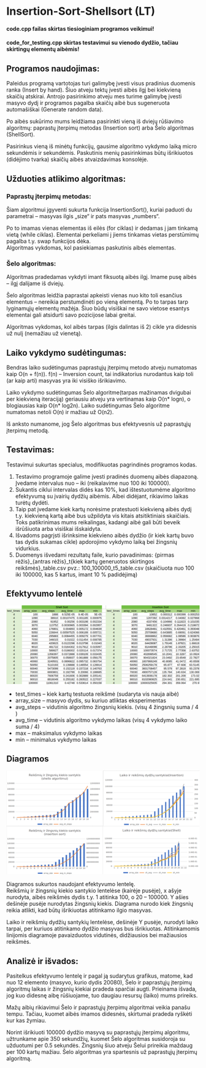 # Insertion-Sort-Shellsort (LT)

#### code.cpp failas skirtas tiesioginiam programos veikimui!
#### code_for_testing.cpp skirtas testavimui su vienodo dydžio, tačiau skirtingų elementų aibėmis!

## Programos naudojimas:
Paleidus programą vartotojas turi galimybę įvesti visus pradinius duomenis ranka (Insert by hand). Šiuo atveju tektų įvesti aibės ilgį bei kiekvieną skaičių atskirai. Antrojo pasirinkimo atveju mes turime galimybę įvesti masyvo dydį ir programos pagalba skaičių aibė bus sugeneruota automašiškai (Generate random data).

Po aibės sukūrimo mums leidžiama pasirinkti vieną iš dviejų rūšiavimo algoritmų: paprastų įterpimų metodas (Insertion sort) arba Šelo algoritmas (ShellSort).

Pasirinkus vieną iš minėtų funkcijų, gausime algoritmo vykdymo laiką micro sekundėmis ir sekundėmis. Paskutinis menių pasirinkimas būtų išrikiuotos (didėjimo tvarka) skaičių aibės atvaizdavimas konsolėje.

## Užduoties atlikimo algoritmas:
### Paprastų įterpimų metodas:
Šiam algoritmui įgyventi sukurta funkcija InsertionSort(), kuriai paduoti du parametrai – masyvas ilgis „size“ ir pats masyvas „numbers“.

Po to imamas vienas elementas iš eilės (for ciklas) ir dedamas į jam tinkamą vietą (while ciklas). Elementai perkeliami į jiems tinkamas vietas perstūmimų pagalba t.y. swap funkcijos dėka.</br>
Algoritmas vykdomas, kol pasiekiamas paskutinis aibės elementas.
### Šelo algoritmas:
Algoritmas pradedamas vykdyti imant fiksuotą aibės ilgį. Imame pusę aibės – ilgį dalijame iš dviejų.

Šelo algoritmas leidžia paprastai apkeisti vienas nuo kito toli esančius elementus – nereikia perstumdinėti po vieną elementą. Po to tarpas tarp lyginamųjų elementų mažėja. Šiuo būdų visiškai ne savo vietose esantys elementai gali atsidurti savo pozicijose labai greitai.

Algoritmas vykdomas, kol aibės tarpas (ilgis dalintas iš 2) cikle yra didesnis už nulį (nemažiau už vienetą).
## Laiko vykdymo sudėtingumas:

Bendras laiko sudėtingumas paprastųjų įterpimų metodo atveju numatomas kaip O(n + f(n)). f(n) – Inversion count, tai indikatorius nurodantus kaip toli (ar kaip arti) masyvas yra iki visiško išrikiavimo.

Laiko vykdymo sudėtingumas Šelo algoritme(tarpas mažinamas dvigubai per kiekvieną iteraciją) geriausiu atveju yra vertinamas kaip 	O(n* logn), o blogiausias kaip O(n* log2n).
Laiko sudėtingumas Šelo algoritme numatomas netoli O(n) ir mažiau už O(n2).

Iš anksto numanome, jog Šelo algoritmas bus efektyvesnis už paprastųjų įterpimų metodą.
## Testavimas:

Testavimui sukurtas specialus, modifikuotas pagrindinės programos kodas.
1.	Testavimo programoje galime įvesti pradinės duomenų aibės diapazoną. Įvedame intervalus nuo – iki (reikalavime nuo 100 iki 100000).
2.	Sukantis ciklui intervalas didės kas 10%, kad ištestuotumėme algoritmo efektyvumą su įvairių dydžių aibėmis. Aibei didėjant, rikiavimo laikas turėtų dydėti.
3.	Taip pat įvedame kiek kartų norėsime pratestuoti kiekvieną aibės dydį t.y. kiekvieną kartą aibė bus užpildyta vis kitais atsitiktiniais skaičiais. Toks patikrinimas mums reikalingas, kadangi aibė gali būti beveik išrūšiuota arba visiškai išskaidyta.
4.	Išvadoms pagrįsti išrinksime kiekvieno aibės dydžio (ir kiek kartų buvo tas dydis sukamas cikle) apdorojimo vykdymo laiką bei žingsnių vidurkius.
5.	Duomenys išvedami rezultatų faile, kurio pavadinimas:
{pirmas rėžis}_{antras rėžis}_t{kiek kartų generuotos skirtingos reikšmės}_table.csv
pvz.: 100_100000_t5_table.csv (skaičiuota nuo 100 iki 100000, kas 5 kartus, imant 10 % padidėjimą) 

## Efektyvumo lentelė

![alt text](https://github.com/CodeForVGTU/InsertionSort-Shellsort/blob/master/table.png)

- test_times – kiek kartų testuota reikšmė (sudaryta vis nauja aibė)
- array_size – masyvo dydis, su kuriuo atliktas eksperimentas
- avg_steps – vidutinis algoritmo žingsnių kiekis. (visų 4 žingsnių suma / 4 )
- avg_time – vidutinis algoritmo vykdymo laikas (visų 4 vykdymo laiko suma / 4)
- max – maksimalus vykdymo laikas
- min – minimalus vykdymo laikas

## Diagramos
![alt text](https://github.com/CodeForVGTU/InsertionSort-Shellsort/blob/master/diagram.png)

Diagramos sukurtos naudojant efektyvumo lentelę.<br/>
Reikšmių ir žingsnių kiekio santykio lentelėse (kairėje pusėje), x ašyje nurodyta, aibės reikšmės dydis t.y. 1 atitinka 100, o 20 – 100000.  Y ašies dešinėje pusėje nurodytas žingsnių kiekis. Diagrama nurodo kiek žingsnių reikia atlikti, kad būtų išrikiuotas atitinkamo ilgio masyvas.

Laiko ir reikšmių dydžių santykių lentelėse, dešinėje Y pusėje, nurodyti laiko tarpai, per kuriuos atitinkamo dydžio masyvas bus išrikiuotas. Atitinkamomis linijomis diagramoje pavaizduotos vidutinės, didžiausios bei mažiausios reikšmės.
 

## Analizė ir išvados:
Pasitelkus efektyvumo lentelę ir pagal ją sudarytus grafikus, matome, kad nuo 12 elemento (masyvo, kurio dydis 20080), Šelo ir paprastųjų įterpimų algoritmų laikas ir žingsnių kiekiai pradeda sparčiai augti. Prieinama išvada, jog kuo didesnę aibę rūšiuojame, tuo daugiau resursų (laiko) mums prireiks.

Mažų aibių rikiavimui Šelo ir paprastųjų įterpimų algoritmai veikia panašu tempu. Tačiau, kuomet aibės imamos didesnės, skirtumai pradeda ryškėti kur kas žymiau.

Norint išrikiuoti 100000 dydžio masyvą su paprastųjų įterpimų algoritmu, užtrunkame apie 350 sekundžių, kuomet Šelo algoritmas susidoroja su užduotumi per 0.5 sekundės. Žingsnių šiuo atveju Šelui prireikia maždaug per 100 kartų mažiau. Šelo algoritmas yra spartesnis už paprastųjų įterpimų algoritmą. 
